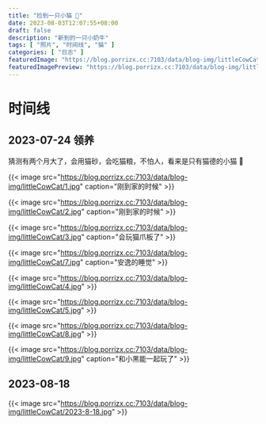 ```yaml
---
title: "捡到一只小猫 🤨"
date: 2023-08-03T12:07:55+08:00
draft: false
description: "新到的一只小奶牛"
tags: [ "照片", "时间线", "猫" ]
categories: [ "日志" ]
featuredImage: "https://blog.porrizx.cc:7103/data/blog-img/littleCowCat/main.jpg"
featuredImagePreview: "https://blog.porrizx.cc:7103/data/blog-img/littleCowCat/main.jpg"
---
```


# 时间线

## 2023-07-24 领养

猜测有两个月大了，会用猫砂，会吃猫粮，不怕人，看来是只有猫德的小猫 🤔

{{< image src="https://blog.porrizx.cc:7103/data/blog-img/littleCowCat/1.jpg" caption="刚到家的时候" >}}

{{< image src="https://blog.porrizx.cc:7103/data/blog-img/littleCowCat/2.jpg" caption="刚到家的时候" >}}

{{< image src="https://blog.porrizx.cc:7103/data/blog-img/littleCowCat/3.jpg" caption="会玩猫爪板了" >}}

{{< image src="https://blog.porrizx.cc:7103/data/blog-img/littleCowCat/7.jpg" caption="安逸的睡觉" >}}

{{< image src="https://blog.porrizx.cc:7103/data/blog-img/littleCowCat/4.jpg" >}}

{{< image src="https://blog.porrizx.cc:7103/data/blog-img/littleCowCat/5.jpg" >}}

{{< image src="https://blog.porrizx.cc:7103/data/blog-img/littleCowCat/8.jpg" >}}

{{< image src="https://blog.porrizx.cc:7103/data/blog-img/littleCowCat/9.jpg" caption="和小黑能一起玩了" >}}

## 2023-08-18

{{< image src="https://blog.porrizx.cc:7103/data/blog-img/littleCowCat/2023-8-18.jpg" >}}
